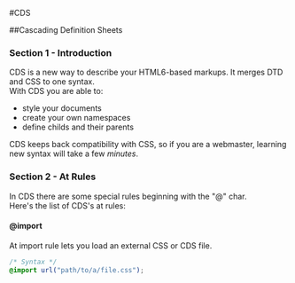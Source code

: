 #CDS

##Cascading Definition Sheets

### Section 1 - Introduction
CDS is a new way to describe your HTML6-based markups. It merges DTD and CSS to one syntax.  
With CDS you are able to:
* style your documents
* create your own namespaces
* define childs and their parents

CDS keeps back compatibility with CSS, so if you are a webmaster, learning new syntax will take a few _minutes_.

### Section 2 - At Rules
In CDS there are some special rules beginning with the "@" char.  
Here's the list of CDS's at rules:

#### @import
At import rule lets you load an external CSS or CDS file.

```css
/* Syntax */
@import url("path/to/a/file.css");
```
